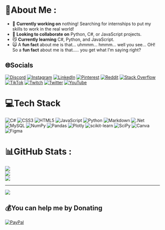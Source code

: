 # 💫About Me :
- 🔭 **Currently working on** nothing! Searching for internships to put my skills to work in the real world!
- 🤝 **Looking to collaborate on** Python, C#, or JavaScript projects.
- 😼 **Currently learning** C#, Python, and JavaScript.
- 🙀 A **fun fact** about me is that... uhmmm... hmmm... well you see... OH! So a **fun fact** about me is that..... you get what I'm saying right?

## 🌐Socials
[![Discord](https://img.shields.io/badge/Discord-%237289DA.svg?logo=discord&logoColor=white)](https://discord.gg/2yhdjQbe) [![Instagram](https://img.shields.io/badge/Instagram-%23E4405F.svg?logo=Instagram&logoColor=white)](https://instagram.com/l.egelf) [![LinkedIn](https://img.shields.io/badge/LinkedIn-%230077B5.svg?logo=linkedin&logoColor=white)](https://linkedin.com/in/aryan-shah-752364295) [![Pinterest](https://img.shields.io/badge/Pinterest-%23E60023.svg?logo=Pinterest&logoColor=white)](https://pinterest.com/legelfff) [![Reddit](https://img.shields.io/badge/Reddit-%23FF4500.svg?logo=Reddit&logoColor=white)](https://reddit.com/user/legelff) [![Stack Overflow](https://img.shields.io/badge/-Stackoverflow-FE7A16?logo=stack-overflow&logoColor=white)](https://stackoverflow.com/users/23730090) [![TikTok](https://img.shields.io/badge/TikTok-%23000000.svg?logo=TikTok&logoColor=white)](https://tiktok.com/@legelff) [![Twitch](https://img.shields.io/badge/Twitch-%239146FF.svg?logo=Twitch&logoColor=white)](https://twitch.tv/ll_egend) [![Twitter](https://img.shields.io/badge/Twitter-%231DA1F2.svg?logo=Twitter&logoColor=white)](https://twitter.com/legelff) [![YouTube](https://img.shields.io/badge/YouTube-%23FF0000.svg?logo=YouTube&logoColor=white)](https://www.youtube.com/@legelf) 

# 💻Tech Stack
![C#](https://img.shields.io/badge/c%23-%23239120.svg?style=for-the-badge&logo=c-sharp&logoColor=white) ![CSS3](https://img.shields.io/badge/css3-%231572B6.svg?style=for-the-badge&logo=css3&logoColor=white) ![HTML5](https://img.shields.io/badge/html5-%23E34F26.svg?style=for-the-badge&logo=html5&logoColor=white) ![JavaScript](https://img.shields.io/badge/javascript-%23323330.svg?style=for-the-badge&logo=javascript&logoColor=%23F7DF1E) ![Python](https://img.shields.io/badge/python-3670A0?style=for-the-badge&logo=python&logoColor=ffdd54) ![Markdown](https://img.shields.io/badge/markdown-%23000000.svg?style=for-the-badge&logo=markdown&logoColor=white) ![.Net](https://img.shields.io/badge/.NET-5C2D91?style=for-the-badge&logo=.net&logoColor=white) ![MySQL](https://img.shields.io/badge/mysql-%2300f.svg?style=for-the-badge&logo=mysql&logoColor=white) ![NumPy](https://img.shields.io/badge/numpy-%23013243.svg?style=for-the-badge&logo=numpy&logoColor=white) ![Pandas](https://img.shields.io/badge/pandas-%23150458.svg?style=for-the-badge&logo=pandas&logoColor=white) ![Plotly](https://img.shields.io/badge/Plotly-%233F4F75.svg?style=for-the-badge&logo=plotly&logoColor=white) ![scikit-learn](https://img.shields.io/badge/scikit--learn-%23F7931E.svg?style=for-the-badge&logo=scikit-learn&logoColor=white) ![SciPy](https://img.shields.io/badge/SciPy-%230C55A5.svg?style=for-the-badge&logo=scipy&logoColor=%white) ![Canva](https://img.shields.io/badge/Canva-%2300C4CC.svg?style=for-the-badge&logo=Canva&logoColor=white) 	![Figma](https://img.shields.io/badge/figma-%23F24E1E.svg?style=for-the-badge&logo=figma&logoColor=white)
# 📊GitHub Stats :
![](https://github-readme-stats.vercel.app/api?username=legelff&theme=midnight-purple&hide_border=false&include_all_commits=true&count_private=true)<br/>
![](https://github-readme-streak-stats.herokuapp.com/?user=legelff&theme=midnight-purple&hide_border=false)<br/>
![](https://github-readme-stats.vercel.app/api/top-langs/?username=legelff&theme=midnight-purple&hide_border=false&include_all_commits=true&count_private=true&layout=compact)

---
[![](https://visitcount.itsvg.in/api?id=legelff&icon=6&color=1)](https://visitcount.itsvg.in)

  ## 💰You can help me by Donating
  [![PayPal](https://img.shields.io/badge/PayPal-00457C?style=for-the-badge&logo=paypal&logoColor=white)](https://paypal.me/llegelf) 
